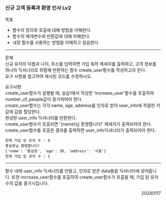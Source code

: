 ### 신규 고객 등록과 환영 인사 Lv2
목표  
- 함수의 정의와 호출에 대해 방법을 이해한다.
- 함수의 매개변수와 반환값에 대해 이해한다.
- 내장 함수를 사용하는 방법을 이해하고 실습한다.
---
문제  
신규 유저의 이름과 나이, 주소를 입력하면 가입 축하 메세지를 출력하고, 고객 정보를 하나의 딕셔너리로 취합해 반환하는 함수 create_user함수를 작성하고자 한다.  
요구 사항을 참고하여 제시된 코드를 수정하시오.  

요구사항  
create_user함수가 실행될 때, 실습1에서 작성한 'increase_user'함수를 호출하여 number_of_people값이 증가하여야 한다.  
create_user함수는 각각 name, age, address를 인자로 받아 user_info에 적절한 키값에 값을 할당한다.  
완성된 user_info 딕셔너리를 반환한다.  
create_user함수가 호출되면 '{name}님 환영합니다!' 메세지가 출력되어야 한다.  
create_user함수를 호출한 결과를 출력하면 user_info딕셔너리가 출력되어야 한다.
```
현재 가입 된 유저 수 : 0
홍길동님 환영합니다!
{'name': '홍길동', 'age': 30, 'address': '서울'}
현재 가입 된 유저 수 : 1
```
---
함수 내에 user_info 딕셔너리를 만들고, 인자로 받은 data들을 딕셔너리에 넣어줍니다. 또한 increase_user함수를 호출하여 create_user함수가 호출될 때, 가입 된 유저 수의 값을 증가시킵니다.
<div style="text-align: right">20240117</div>